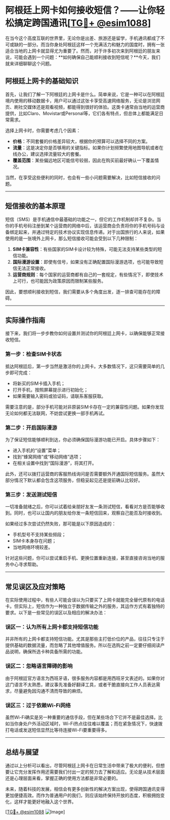 # 阿根廷上网卡如何接收短信？——让你轻松搞定跨国通讯[[TG💪+ @esim1088](https://t.me/s/esim1088)]

在当今这个高度互联的世界里，无论你是出差、旅游还是留学，手机通讯都成了不可或缺的一部分。而当你身处阿根廷这样一个充满活力和魅力的国度时，拥有一张适合当地的上网卡就显得尤为重要了。然而，对于许多初次来到阿根廷的朋友来说，可能会遇到一个问题：**如何确保自己能顺利接收到短信呢？**今天，我们就来详细聊聊这个问题。

## 阿根廷上网卡的基础知识

首先，让我们了解一下阿根廷的上网卡是什么。简单来说，它是一种可以在阿根廷境内使用的移动数据卡，用户可以通过这张卡享受高速网络服务，无论是浏览网页、刷社交媒体还是观看视频，都能得到很好的体验。这类卡通常由当地的运营商提供，比如Claro、Movistar或Personal等，它们各有特点，但总体上都能满足日常需求。

选择上网卡时，你需要考虑几个因素：
- **价格**：不同套餐的价格差异较大，根据你的预算可以选择不同的方案。
- **流量**：这是决定你是否够用的关键指标。如果你计划频繁使用地图导航或者在线办公，建议选择流量较大的套餐。
- **覆盖范围**：某些偏远地区可能信号较弱，因此在购买前最好确认一下覆盖情况。

当然，在享受这些便利的同时，也会有一些小问题需要解决，比如短信接收的问题。

---

## 短信接收的基本原理

短信（SMS）是手机通信中最基础的功能之一，但它的工作机制却并不复杂。当你的手机号码注册到某个运营商的网络中后，该运营商会负责将你的手机号码与设备绑定起来，并通过特定的技术协议实现信息传递。对于出国旅行的人来说，如果使用的是一张境外上网卡，那么短信接收可能会受到以下几种限制：

1. **SIM卡兼容性**：有些国家的SIM卡设计较为特殊，可能无法支持某些类型的短信功能。
2. **国际漫游设置**：即使有信号，如果没有正确配置国际漫游选项，也可能导致短信无法正常接收。
3. **运营商规则**：每个国家的运营商都有自己的一套规定，有些情况下，即使技术上可行，也可能因为政策原因而限制某些服务。

因此，要想顺利接收到短信，我们需要从多个角度出发，逐一排查可能存在的障碍。

---

## 实际操作指南

接下来，我们将一步步教你如何设置并测试你的阿根廷上网卡，以确保能够正常接收短信。

### 第一步：检查SIM卡状态

抵达阿根廷后，第一步当然是激活你的上网卡。大多数情况下，这只需要简单的几步即可完成：
- 将新买的SIM卡插入手机；
- 打开手机，按照屏幕提示进行初始化；
- 如果需要输入密码或验证码，请联系客服获取。

需要注意的是，部分手机可能对非原装SIM卡存在一定的兼容性问题。如果你发现无论如何都无法联网，不妨尝试更换一部手机再试。

### 第二步：开启国际漫游

为了保证短信能够顺利到达，你必须确保国际漫游功能已开启。具体步骤如下：
- 进入手机的“设置”菜单；
- 找到“蜂窝网络”或“移动网络”选项；
- 在相关设置中找到“国际漫游”，将其打开。

此外，还可以拨打运营商的客服热线询问是否需要额外开通国际短信服务。虽然大部分情况下默认都会包含这项服务，但稳妥起见还是提前确认比较好。

### 第三步：发送测试短信

一切准备就绪之后，你可以试着给亲朋好友发一条测试短信，看看对方是否能够收到。同时，也可以让国内的朋友给你发一条短信回来，观察自己能否及时接收到。

如果经过多次尝试仍然失败，那可能是以下原因造成的：
- 手机型号不支持某些频段；
- SIM卡本身存在问题；
- 当地网络环境较差。

针对这些问题，你可以尝试重启手机、更换位置重新连接，甚至直接咨询当地的服务中心寻求帮助。

---

## 常见误区及应对策略

在实际使用过程中，有些人可能会误以为只要买了上网卡就能完全替代原有的电话卡。但实际上，短信作为一种独立于数据传输之外的服务，其运作方式有着独特的要求。以下是一些常见的误区以及相应的解决办法：

### 误区一：认为所有上网卡都支持短信功能

并非所有的上网卡都支持短信功能。尤其是那些主打低价位的产品，往往只专注于提供基础的数据流量，而忽略了其他增值服务。所以在选购之前一定要仔细阅读产品说明，确保所选卡种具备所需的功能。

### 误区二：忽略语言障碍的影响

由于阿根廷官方语言为西班牙语，很多服务内容都是用西班牙文表述的。如果你对这门语言不太熟悉，建议事先准备好翻译工具，或者干脆直接向工作人员表达需求，尽量避免因沟通不清而导致的麻烦。

### 误区三：过于依赖Wi-Fi网络

虽然Wi-Fi确实是另一种重要的通信手段，但在某些场合下它并不是最佳选择。比如当你身处户外活动区域时，Wi-Fi热点往往难以覆盖；而在紧急情况下，快速拨打电话或发送短信显然比等待连接Wi-Fi要重要得多。

---

## 总结与展望

通过以上分析可以看出，尽管阿根廷上网卡在日常生活中带来了极大的便利，但想要让它充分发挥作用还需要我们付出一定的努力去了解和适应。无论是从技术层面还是心理层面来看，掌握正确的使用方法都是非常必要的。

未来，随着科技的发展，相信会有更多创新性的解决方案出现，使得跨国通讯变得更加便捷高效。而作为普通用户的我们，则应该始终保持开放的态度，积极拥抱变化，这样才能更好地融入这个世界。

[[TG💪+ @esim1088](https://t.me/s/esim1088) ![Image](https://i.postimg.cc/4NQfJmqS/Snipaste-2025-05-13-00-14-12.png)]